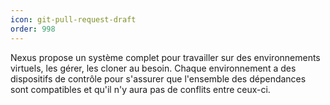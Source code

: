 ```yaml
---
icon: git-pull-request-draft
order: 998
---
```

Nexus propose un système complet pour travailler sur des environnements virtuels, les gérer, les cloner au besoin.
Chaque environnement a des dispositifs de contrôle pour s'assurer que l'ensemble des dépendances sont compatibles et qu'il n'y aura pas de conflits entre ceux-ci.